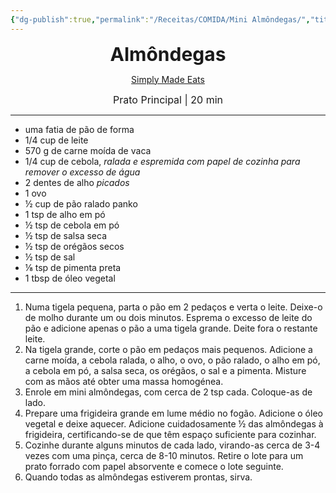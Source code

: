 ```yaml
---
{"dg-publish":true,"permalink":"/Receitas/COMIDA/Mini Almôndegas/","title":"Almôndegas","tags":["💚ok"]}
---
```


<div style="text-align: center;"> <span style="font-size: 30px;"><b>Almôndegas</b></span> </div>

<span class="center"> <center> [Simply Made Eats](https://simplymadeeats.com/12485/mini-meatballs/#tasty-recipes-12496-jump-target) </center></span>

<div style="text-align: center;"> <span style="font-size: 16px;">  Prato Principal | 20 min </span> </div>

---
- uma fatia de pão de forma
- 1/4 cup de leite
- 570 g de carne moída de vaca
- 1/4 cup de cebola, *ralada e espremida com papel de cozinha para remover o excesso de água*
- 2 dentes de alho *picados*
- 1 ovo
- ½ cup de pão ralado panko
- 1 tsp de alho em pó
- ½ tsp de cebola em pó
- ½ tsp de salsa seca
- ½ tsp de orégãos secos
- ½ tsp de sal
- ⅛ tsp de pimenta preta
- 1 tbsp de óleo vegetal
---
1. Numa tigela pequena, parta o pão em 2 pedaços e verta o leite. Deixe-o de molho durante um ou dois minutos. Esprema o excesso de leite do pão e adicione apenas o pão a uma tigela grande. Deite fora o restante leite.
2. Na tigela grande, corte o pão em pedaços mais pequenos. Adicione a carne moída, a cebola ralada, o alho, o ovo, o pão ralado, o alho em pó, a cebola em pó, a salsa seca, os orégãos, o sal e a pimenta. Misture com as mãos até obter uma massa homogénea.
3. Enrole em mini almôndegas, com cerca de 2 tsp cada. Coloque-as de lado.
4. Prepare uma frigideira grande em lume médio no fogão. Adicione o óleo vegetal e deixe aquecer. Adicione cuidadosamente ½ das almôndegas à frigideira, certificando-se de que têm espaço suficiente para cozinhar.
5. Cozinhe durante alguns minutos de cada lado, virando-as cerca de 3-4 vezes com uma pinça, cerca de 8-10 minutos. Retire o lote para um prato forrado com papel absorvente e comece o lote seguinte.
6. Quando todas as almôndegas estiverem prontas, sirva.